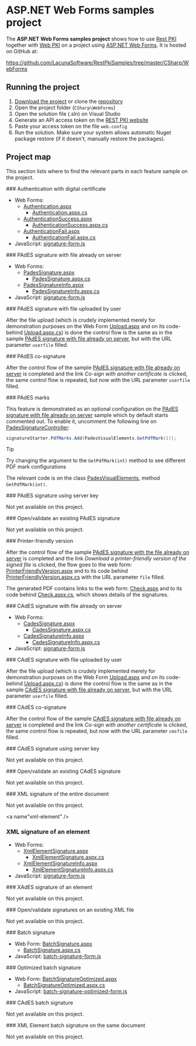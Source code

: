 ﻿# ASP.NET Web Forms samples project

The **ASP.NET Web Forms samples project** shows how to use [Rest PKI](../index.md) together with [Web PKI](../../web-pki/index.md)
on a project using [ASP.NET Web Forms](https://docs.microsoft.com/en-us/aspnet/web-forms/what-is-web-forms). It is hosted on GitHub at:

https://github.com/LacunaSoftware/RestPkiSamples/tree/master/CSharp/WebForms

## Running the project

1. [Download the project](https://github.com/LacunaSoftware/RestPkiSamples/archive/master.zip) or clone the [repository](https://github.com/LacunaSoftware/RestPkiSamples.git)
1. Open the project folder (`CSharp\WebForms`)
1. Open the solution file (.sln) on Visual Studio
1. Generate an API access token on the [REST PKI website](https://pki.rest/)
1. Paste your access token on the file `web.config`
1. Run the solution. Make sure your system allows automatic Nuget package restore (if it doesn't, manually restore the packages).

## Project map

This section lists where to find the relevant parts in each feature sample on the project.

<a name="auth" />
### Authentication with digital certificate

* Web Forms: 
	* [Authentication.aspx](https://github.com/LacunaSoftware/RestPkiSamples/blob/master/CSharp/WebForms/WebForms/Authentication.aspx)
		* [Authentication.aspx.cs](https://github.com/LacunaSoftware/RestPkiSamples/blob/master/CSharp/WebForms/WebForms/Authentication.aspx.cs)
	* [AuthenticationSuccess.aspx](https://github.com/LacunaSoftware/RestPkiSamples/blob/master/CSharp/WebForms/WebForms/AuthenticationSuccess.aspx)
		* [AuthenticationSuccess.aspx.cs](https://github.com/LacunaSoftware/RestPkiSamples/blob/master/CSharp/WebForms/WebForms/AuthenticationSuccess.aspx.cs)
	* [AuthenticationFail.aspx](https://github.com/LacunaSoftware/RestPkiSamples/blob/master/CSharp/WebForms/WebForms/AuthenticationFail.aspx)
		* [AuthenticationFail.aspx.cs](https://github.com/LacunaSoftware/RestPkiSamples/blob/master/CSharp/WebForms/WebForms/AuthenticationFail.aspx.cs)
* JavaScript: [signature-form.js](https://github.com/LacunaSoftware/RestPkiSamples/blob/master/CSharp/WebForms/WebForms/Scripts/signature-form.js)

<a name="pades" />
### PAdES signature with file already on server

* Web Forms:
	* [PadesSignature.aspx](https://github.com/LacunaSoftware/RestPkiSamples/blob/master/CSharp/WebForms/WebForms/PadesSignature.aspx)
		* [PadesSignature.aspx.cs](https://github.com/LacunaSoftware/RestPkiSamples/blob/master/CSharp/WebForms/WebForms/PadesSignature.aspx.cs)
	* [PadesSignatureInfo.aspx](https://github.com/LacunaSoftware/RestPkiSamples/blob/master/CSharp/WebForms/WebForms/PadesSignatureInfo.aspx)
		* [PadesSignatureInfo.aspx.cs](https://github.com/LacunaSoftware/RestPkiSamples/blob/master/CSharp/WebForms/WebForms/PadesSignatureInfo.aspx.cs)
* JavaScript: [signature-form.js](https://github.com/LacunaSoftware/RestPkiSamples/blob/master/CSharp/WebForms/WebForms/Scripts/signature-form.js)

<a name="pades-upload" />
### PAdES signature with file uploaded by user

After the file upload (which is crudely implemented merely for demonstration purposes on the Web Form
[Upload.aspx](https://github.com/LacunaSoftware/RestPkiSamples/blob/master/CSharp/WebForms/WebForms/Upload.aspx)
 and on its code-behind 
 [Upload.aspx.cs](https://github.com/LacunaSoftware/RestPkiSamples/blob/master/CSharp/WebForms/WebForms/Upload.aspx.cs))
is done the control flow is the same as in the sample [PAdES signature with file already on server](#pades), but with the URL parameter `userfile` filled.

<a name="pades-cosign" />
### PAdES co-signature

After the control flow of the sample [PAdES signature with file already on server](#pades) is completed and the link *Co-sign with another certificate* is clicked, the
same control flow is repeated, but now with the URL parameter `userfile` filled.

<a name="pdf-marks" />
### PAdES marks

This feature is demonstrated as an optional configuration on the [PAdES signature with file already on server](#pades)
sample which by default starts commented out. To enable it, uncomment the following line on
[PadesSignatureController](https://github.com/LacunaSoftware/RestPkiSamples/blob/master/CSharp/WebForms/WebForms/PadesSignature.aspx.cs):

```cs
signatureStarter.PdfMarks.Add(PadesVisualElements.GetPdfMark(1));
```

> [!TIP]
> Try changing the argument to the `GetPdfMark(int)` method to see different PDF mark configurations

The relevant code is on the class [PadesVisualElements](https://github.com/LacunaSoftware/RestPkiSamples/blob/master/CSharp/WebForms/WebForms/PadesVisualElements.cs), method `GetPdfMark(int)`.

<a name="pades-server" />
### PAdES signature using server key

Not yet available on this project.

<a name="open-pades" />
### Open/validate an existing PAdES signature

Not yet available on this project.

<a name="print" />
### Printer-friendly version

After the control flow of the sample [PAdES signature with the file already on server](#pades) is completed and the link *Download a printer-friendly version of the signed file* is clicked,
the flow goes to the web form: 
[PrinterFriendlyVersion.aspx](https://github.com/LacunaSoftware/RestPkiSamples/blob/master/CSharp/WebForms/WebForms/PrinterFriendlyVersion.aspx) 
and to its code behind 
[PrinterFriendlyVersion.aspx.cs](https://github.com/LacunaSoftware/RestPkiSamples/blob/master/CSharp/WebForms/WebForms/PrinterFriendlyVersion.aspx.cs)
with the URL parameter `file` filled.

The generated PDF contains links to the web form: 
[Check.aspx](https://github.com/LacunaSoftware/RestPkiSamples/blob/master/CSharp/WebForms/WebForms/Check.aspx)
and to its code behind
[Check.aspx.cs](https://github.com/LacunaSoftware/RestPkiSamples/blob/master/CSharp/WebForms/WebForms/Check.aspx.cs),
which shows details of the signatures.

<a name="cades" />
### CAdES signature with file already on server

* Web Forms:
	* [CadesSignature.aspx](https://github.com/LacunaSoftware/RestPkiSamples/blob/master/CSharp/WebForms/WebForms/CadesSignature.aspx)
		* [CadesSignature.aspx.cs](https://github.com/LacunaSoftware/RestPkiSamples/blob/master/CSharp/WebForms/WebForms/CadesSignature.aspx.cs)
	* [CadesSignatureInfo.aspx](https://github.com/LacunaSoftware/RestPkiSamples/blob/master/CSharp/WebForms/WebForms/CadesSignatureInfo.aspx)
		* [CadesSignatureInfo.aspx.cs](https://github.com/LacunaSoftware/RestPkiSamples/blob/master/CSharp/WebForms/WebForms/CadesSignatureInfo.aspx.cs)
* JavaScript: [signature-form.js](https://github.com/LacunaSoftware/RestPkiSamples/blob/master/CSharp/WebForms/WebForms/Scripts/signature-form.js)

<a name="cades-upload" />
### CAdES signature with file uploaded by user

After the file upload (which is crudely implemented merely for demonstration purposes on the Web Form
[Upload.aspx](https://github.com/LacunaSoftware/RestPkiSamples/blob/master/CSharp/WebForms/WebForms/Upload.aspx)
 and on its code-behind 
 [Upload.aspx.cs](https://github.com/LacunaSoftware/RestPkiSamples/blob/master/CSharp/WebForms/WebForms/Upload.aspx.cs))
is done the control flow is the same as in the sample [CAdES signature with file already on server](#cades), but with the URL parameter `userfile` filled.

<a name="cades-cosign" />
### CAdES co-signature

After the control flow of the sample [CAdES signature with file already on server](#cades) is completed and the link *Co-sign with another certificate* is clicked, the
same control flow is repeated, but now with the URL parameter `cmsfile` filled.

<a name="cades-server" />
### CAdES signature using server key

Not yet available on this project.

<a name="open-cades" />
### Open/validate an existing CAdES signature

Not yet available on this project.

<a name="xml-full" />
### XML signature of the entire document

Not yet available on this project.

<a name"xml-element" />
### XML signature of an element

* Web Forms:
	* [XmlElementSignature.aspx](https://github.com/LacunaSoftware/RestPkiSamples/blob/master/CSharp/WebForms/WebForms/XmlElementSignature.aspx)
		* [XmlElementSignature.aspx.cs](https://github.com/LacunaSoftware/RestPkiSamples/blob/master/CSharp/WebForms/WebForms/XmlElementSignature.aspx.cs)
	* [XmlElementSignatureInfo.aspx](https://github.com/LacunaSoftware/RestPkiSamples/blob/master/CSharp/WebForms/WebForms/XmlElementSignatureInfo.aspx)
		* [XmlElementSignatureInfo.aspx.cs](https://github.com/LacunaSoftware/RestPkiSamples/blob/master/CSharp/WebForms/WebForms/XmlElementSignatureInfo.aspx.cs)
* JavaScript: [signature-form.js](https://github.com/LacunaSoftware/RestPkiSamples/blob/master/CSharp/WebForms/WebForms/Scripts/signature-form.js)

<a name="xades-element" />
### XAdES signature of an element

Not yet available on this project.

<a name="open-xml" />
### Open/validate signatures on an existing XML file

Not yet available on this project.

<a name="batch" />
### Batch signature

* Web Form: [BatchSignature.aspx](https://github.com/LacunaSoftware/RestPkiSamples/blob/master/CSharp/WebForms/WebForms/BatchSignature.aspx)
	* [BatchSignature.aspx.cs](https://github.com/LacunaSoftware/RestPkiSamples/blob/master/CSharp/WebForms/WebForms/BatchSignature.aspx.cs)
* JavaScript: [batch-signature-form.js](https://github.com/LacunaSoftware/RestPkiSamples/blob/master/CSharp/WebForms/WebForms/Scripts/batch-signature-form.js)

<a name="batch-optimized" />
### Optimized batch signature

* Web Form: [BatchSignatureOptimized.aspx](https://github.com/LacunaSoftware/RestPkiSamples/blob/master/CSharp/WebForms/WebForms/BatchSignatureOptimized.aspx)
	* [BatchSignatureOptimized.aspx.cs](https://github.com/LacunaSoftware/RestPkiSamples/blob/master/CSharp/WebForms/WebForms/BatchSignatureOptimized.aspx.cs)
* JavaScript: [batch-signature-optimized-form.js](https://github.com/LacunaSoftware/RestPkiSamples/blob/master/CSharp/WebForms/WebForms/Scripts/batch-signature-optimized-form.js)

<a name="batch-cades" />
### CAdES batch signature

Not yet available on this project.

<a name="batch-xml-element" />
### XML Element batch signature on the same document

Not yet available on this project.